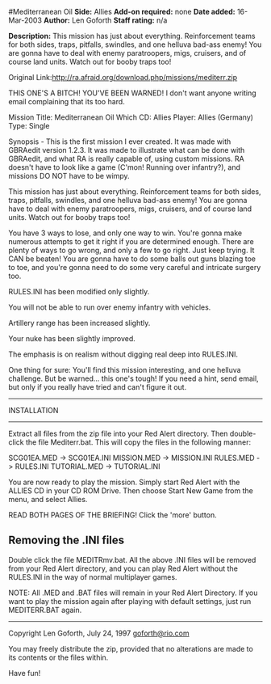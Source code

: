 #Mediterranean Oil
**Side:** Allies
**Add-on required:** none
**Date added:** 16-Mar-2003
**Author:** Len Goforth
**Staff rating:** n/a

**Description:** This mission has just about everything. Reinforcement teams for both sides, traps, pitfalls, swindles, and one helluva bad-ass enemy! You are gonna have to deal with enemy paratroopers, migs, cruisers, and of course land units. Watch out for booby traps too!

Original Link:http://ra.afraid.org/download.php/missions/mediterr.zip

THIS ONE'S A BITCH! YOU'VE BEEN WARNED! 
I don't want anyone writing email complaining that its 
too hard.  

Mission Title:  Mediterranean Oil
     Which CD:  Allies
       Player:  Allies (Germany)
         Type:  Single

Synopsis -
This is the first mission I ever created.  It was made
with GBRAedit version 1.2.3. It was made to illustrate
what can be done with GBRAedit, and what RA is really 
capable of, using custom missions. RA doesn't have to
look like a game (C'mon! Running over infantry?), and
missions DO NOT have to be wimpy.

This mission has just about everything. Reinforcement
teams for both sides, traps, pitfalls, swindles, and one
helluva bad-ass enemy!  You are gonna have to deal with
enemy paratroopers, migs, cruisers, and of course 
land units. Watch out for booby traps too!

You have 3 ways to lose, and only one way to win.
You're gonna make numerous attempts to get it right if
you are determined enough.  There are plenty of ways to
go wrong, and only a few to go right.  Just keep trying.
It CAN be beaten! You are gonna have to do some balls
out guns blazing toe to toe, and you're gonna need to 
do some very careful and intricate surgery too.

RULES.INI has been modified only slightly.  

  You will not be able to run over enemy infantry 
  with vehicles. 

  Artillery range has been increased slightly. 

  Your nuke has been slightly improved. 

The emphasis is on realism without digging real deep
into RULES.INI.

One thing for sure: You'll find this mission interesting,
and one helluva challenge.  But be warned... this one's
tough!  If you need a hint, send email, but only if
you really have tried and can't figure it out.

***********************************************
INSTALLATION
***********************************************
Extract all files from the zip file into
your Red Alert directory.  Then double-click the 
file Mediterr.bat.  This will copy the files in the
following manner:

   SCG01EA.MED  ->  SCG01EA.INI
   MISSION.MED  ->  MISSION.INI
   RULES.MED    ->  RULES.INI
   TUTORIAL.MED ->  TUTORIAL.INI

You are now ready to play the mission.  Simply start
Red Alert with the ALLIES CD in your CD ROM Drive. Then
choose Start New Game from the menu, and select Allies.

READ BOTH PAGES OF THE BRIEFING! Click the 'more'
button.

Removing the .INI files
---------------------
Double click the file MEDITRmv.bat.  All the above .INI
files will be removed from your Red Alert directory, and you
can play Red Alert without the RULES.INI in the way of
normal multiplayer games. 

NOTE: All .MED and .BAT files will remain in your Red Alert 
Directory.  If you want to play the mission again after 
playing with default settings, just run MEDITERR.BAT again.

********************************************
Copyright Len Goforth, July 24, 1997
goforth@rio.com

You may freely distribute the zip, provided that no
alterations are made to its contents or the files within.

Have fun!  
